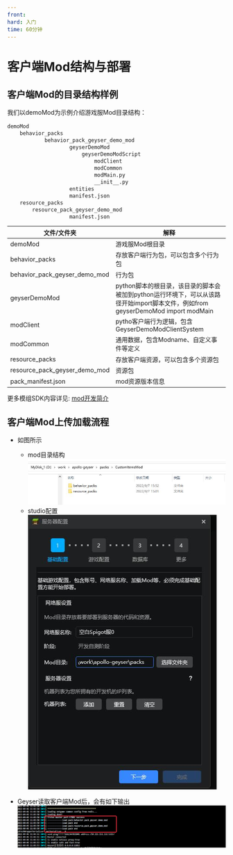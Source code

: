 ```yaml
---
front:
hard: 入门
time: 60分钟
---
```


# 客户端Mod结构与部署

## 客户端Mod的目录结构样例

我们以demoMod为示例介绍游戏服Mod目录结构：

	demoMod
		behavior_packs
	            behavior_pack_geyser_demo_mod
	                    geyserDemoMod
	                        geyserDemoModScript
	                            modClient
	                            modCommon
	                            modMain.py
	                            __init__.py
	                    entities
	                    manifest.json
		resource_packs
			resource_pack_geyser_demo_mod
	                    manifest.json

| 文件/文件夹               | 解释                                                         |
| -------------------------              | ------------------------------------------------------------ |
| demoMod                                | 游戏服Mod根目录                                              |
| behavior_packs                         | 存放客户端行为包，可以包含多个行为包                           |
| behavior_pack_geyser_demo_mod          | 行为包                                                       |
| geyserDemoMod                          | python脚本的根目录，该目录的脚本会被加到python运行环境下，可以从该路径开始import脚本文件，例如from geyserDemoMod import modMain |
| modClient                              | pytho客户端行为逻辑，包含GeyserDemoModClientSystem|
| modCommon                              | 通用数据，包含Modname、自定义事件等定义 |
| resource_packs                         | 存放客户端资源，可以包含多个资源包                           |
| resource_pack_geyser_demo_mod          | 资源包                                                       |
| pack_manifest.json          | mod资源版本信息                                                     |

更多模组SDK内容详见:
<a href="../../20-玩法开发/13-模组SDK编程/2-Python脚本开发/0-脚本开发入门.html#modmain-py是什么" target="_blank">mod开发简介</a>

## 客户端Mod上传加载流程
- 如图所示
  - mod目录结构
  ![上传1](./res/spigotPlugin/plugin16.png)
  - studio配置
  ![上传](./res/spigotPlugin/plugin10.png)


- Geyser读取客户端Mod后，会有如下输出
![加载成功1](./res/spigotPlugin/plugin13.png)

